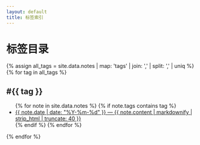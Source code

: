 ```yaml
---
layout: default
title: 标签索引
---
```


<h1>标签目录</h1>

{% assign all_tags = site.data.notes | map: 'tags' | join: ',' | split: ',' | uniq %}
{% for tag in all_tags %}
<section class="tag-section">
  <h2 id="{{ tag | slugify }}">#{{ tag }}</h2>
  <ul>
    {% for note in site.data.notes %}
      {% if note.tags contains tag %}
        <li>
          <a href="{{ site.baseurl }}/notes#t{{ note.date | date: "%Y%m%d%I%M" }}">
            {{ note.date | date: "%Y-%m-%d" }} — {{ note.content | markdownify | strip_html | truncate: 40 }}
          </a>
        </li>
      {% endif %}
    {% endfor %}
  </ul>
</section>
{% endfor %}
